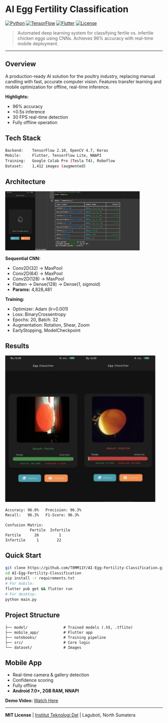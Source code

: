 # AI Egg Fertility Classification

[![Python](https://img.shields.io/badge/Python-3.8+-blue.svg)](https://python.org)
[![TensorFlow](https://img.shields.io/badge/TensorFlow-2.10-orange.svg)](https://tensorflow.org)
[![Flutter](https://img.shields.io/badge/Flutter-Mobile_App-blue.svg)](https://flutter.dev)
[![License](https://img.shields.io/badge/License-MIT-green.svg)](LICENSE)

> Automated deep learning system for classifying fertile vs. infertile chicken eggs using CNNs. Achieves 96% accuracy with real-time mobile deployment.

---

## Overview

A production-ready AI solution for the poultry industry, replacing manual candling with fast, accurate computer vision. Features transfer learning and mobile optimization for offline, real-time inference.

**Highlights:**  
- 96% accuracy  
- <0.5s inference  
- 30 FPS real-time detection  
- Fully offline operation  

## Tech Stack

```bash
Backend:    TensorFlow 2.10, OpenCV 4.7, Keras
Mobile:     Flutter, TensorFlow Lite, NNAPI
Training:   Google Colab Pro (Tesla T4), Roboflow
Dataset:    1,412 images (augmented)
```

## Architecture

<img src="https://github.com/T0MM11Y/AI-Egg-Fertility-Classification/blob/main/initialAndModelArch.png" alt="CNN Architecture" width="430">

**Sequential CNN:**  
- Conv2D(32) → MaxPool  
- Conv2D(64) → MaxPool  
- Conv2D(128) → MaxPool  
- Flatten → Dense(128) → Dense(1, sigmoid)  
- **Params:** 4,828,481

**Training:**  
- Optimizer: Adam (lr=0.001)  
- Loss: BinaryCrossentropy  
- Epochs: 20, Batch: 32  
- Augmentation: Rotation, Shear, Zoom  
- EarlyStopping, ModelCheckpoint

## Results

<img src="https://github.com/T0MM11Y/AI-Egg-Fertility-Classification/blob/main/resultClassification.png" alt="Results" width="480">

```
Accuracy: 96.0%   Precision: 96.3%
Recall:   96.3%   F1-Score: 96.3%

Confusion Matrix:
           Fertile  Infertile
Fertile      26         1
Infertile     1        22
```

## Quick Start

```bash
git clone https://github.com/T0MM11Y/AI-Egg-Fertility-Classification.git
cd AI-Egg-Fertility-Classification
pip install -r requirements.txt
# For mobile:
flutter pub get && flutter run
# For desktop:
python main.py
```

## Project Structure

```
├── model/                # Trained models (.h5, .tflite)
├── mobile_app/           # Flutter app
├── notebooks/            # Training pipeline
├── src/                  # Core logic
└── dataset/              # Images
```

## Mobile App

- Real-time camera & gallery detection
- Confidence scoring
- Fully offline
- **Android 7.0+, 2GB RAM, NNAPI**

**Demo Video:** [Watch Here](https://drive.google.com/file/d/1Fl-cpigO6duf8Nz68-Gum1jm7R6nuDgm/view?usp=drivesdk)

---

**MIT License** | [Institut Teknologi Del](https://www.del.ac.id) | Laguboti, North Sumatera
